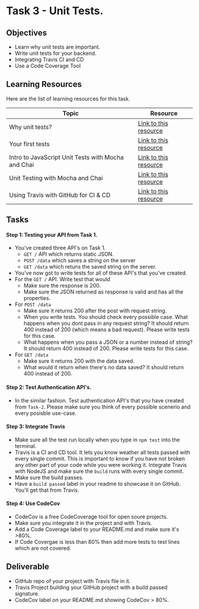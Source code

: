 # Task 3 - Unit Tests.

## Objectives

- Learn why unit tests are important. 
- Write unit tests for your backend. 
- Integrating Travis CI and CD
- Use a Code Coverage Tool

## Learning Resources

Here are the list of learning resources for this task. 

Topic | Resource
------------ | -------------
Why unit tests? | [Link to this resource](https://www.youtube.com/watch?v=Eu35xM76kKY)
Your first tests | [Link to this resource](https://www.youtube.com/watch?v=XsFQEUP1MxI)
Intro to JavaScript Unit Tests with Mocha and Chai | [Link to this resource](https://www.youtube.com/watch?v=MLTRHc5dk6s)
Unit Testing with Mocha and Chai | [Link to this resource](https://www.youtube.com/playlist?list=PLXSs3HKyWAE5k-l3edQLn8uai4-WHHudB)
Using Travis with GitHub for CI & CD | [Link to this resource](https://www.youtube.com/watch?v=Uft5KBimzyk)


## Tasks

#### Step 1: Testing your API from Task 1.

- You've created three API's on Task 1. 
    - `GET /` API which returns static JSON. 
    - `POST /data` which saves a string on the server
    - `GET /data` which retuns the saved string on the server.
- You've now got to write tests for all of these API's that you've created. 
- For the `GET /` API. Write test that would
    - Make sure the response is 200. 
    - Make sure the JSON returned as response is valid and has all the properties. 
- For `POST /data`
     - Make sure it returns 200 after the post with request string. 
     - When you write tests. You should check every possible case. What happens when you dont pass in any request string? It should return 400 instead of 200 (which means a bad request). Please write tests for this case. 
     - What happens when you pass a JSON or a number instead of string? It should return 400 instead of 200. Please write tests for this case. 
- For `GET /data`
     - Make sure it returns 200 with the data saved. 
     - What would it return when there's no data saved? It should return 400 instead of 200.
     

#### Step 2: Test Authentication API's. 

- In the similar fashion. Test authentication API's that you have created from `Task-2`. Please make sure you think of every possible scenerio and every posisble use-case. 


#### Step 3: Integrate Travis 

- Make sure all the test run locally when you type in `npm test` into the terminal. 
- Travis is a CI and CD tool. It lets you know weather all tests passed with every single commit. This is important to know if you have not broken any other part of your code while you were working it. Integrate Travis with NodeJS and make sure the `build` runs with every single commit. 
- Make sure the build passes.
- Have a `build passed` label in your readme to showcase it on GitHub. You'll get that from Travis. 

#### Step 4: Use CodeCov 

- CodeCov is a free CodeCoverage tool for open soure projects. 
- Make sure you integrate it in the project and with Travis. 
- Add a Code Coverage label to your README.md and make sure it's >80%. 
- If Code Covergae is less than 80% then add more tests to test lines which are not covered. 
 

## Deliverable

- GitHub repo of your project with Travis file in it. 
- Travis Project building your GitHub project with a build passed signature. 
- CodeCov label on your README.md showing CodeCov > 80%. 


